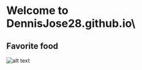 # Welcome to DennisJose28.github.io\
## Favorite food
![alt text](https://anytots.com/wp-content/uploads/2021/02/Beef-Caldereta-Instant-Pot-1-720x540.jpg)
